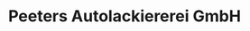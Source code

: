 ---
title: "Peeters Autolackiererei GmbH"
url: /guntersblum/peeters-autolackiererei-gmbh/
shop: Autowerkstatt
---